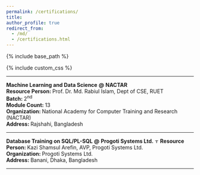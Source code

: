 ```yaml
---
permalink: /certifications/
title: 
author_profile: true
redirect_from: 
  - /md/
  - /certifications.html
---
```


{% include base_path %}

{% include custom_css %}

---

<strong class="header_section">Machine Learning and Data Science</strong> 
<strong class="at">@</strong>
<strong class="org">NACTAR</strong>
<img src="{{ base_path }}/assets/icons/nactar.svg" alt="NACTAR" height="0"><br/>
<b class="section_key">Resource Person: </b><span class="section_value">Prof. Dr. Md. Rabiul Islam, Dept of CSE, RUET</span><br/>
<b class="section_key">Batch: </b><span class="section_value">2<sup>nd</sup></span><br/>
<b class="section_key">Module Count: </b><span class="section_value">13</span><br/>
<b class="section_key">Organization: </b><span class="section_value">National Academy for Computer Training and Research (NACTAR)</span><br/>
<b class="section_key">Address: </b><span class="section_value">Rajshahi, Bangladesh</span><br/>

---

<strong class="header_section">Database Training on SQL/PL-SQL</strong> 
<strong class="at">@</strong>
<strong class="org">Progoti Systems Ltd.</strong>
<img src="{{ base_path }}/assets/icons/psl.svg" alt="TallyKhata" height="10">
<b class="section_key">Resource Person: </b><span class="section_value">Kazi Shamsul Arefin, AVP, Progoti Systems Ltd.</span><br/>
<b class="section_key">Organization: </b><span class="section_value">Progoti Systems Ltd.</span><br/>
<b class="section_key">Address: </b><span class="section_value">Banani, Dhaka, Bangladesh</span><br/>

---

